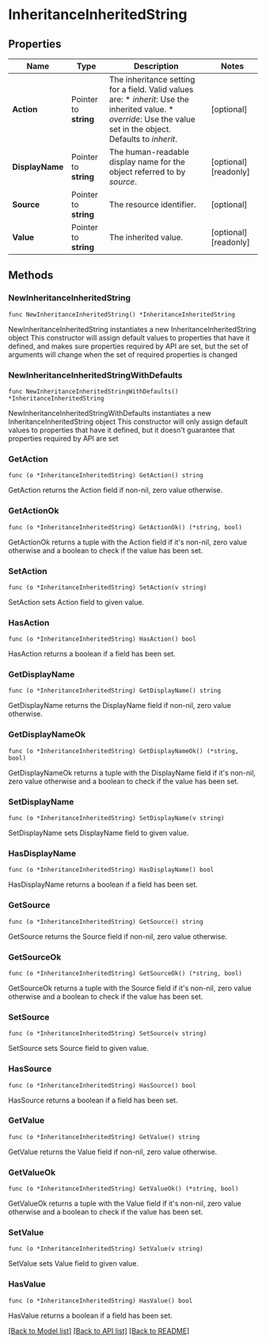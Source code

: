 # InheritanceInheritedString

## Properties

Name | Type | Description | Notes
------------ | ------------- | ------------- | -------------
**Action** | Pointer to **string** | The inheritance setting for a field.  Valid values are: * _inherit_: Use the inherited value. * _override_: Use the value set in the object.  Defaults to _inherit_. | [optional] 
**DisplayName** | Pointer to **string** | The human-readable display name for the object referred to by _source_. | [optional] [readonly] 
**Source** | Pointer to **string** | The resource identifier. | [optional] 
**Value** | Pointer to **string** | The inherited value. | [optional] [readonly] 

## Methods

### NewInheritanceInheritedString

`func NewInheritanceInheritedString() *InheritanceInheritedString`

NewInheritanceInheritedString instantiates a new InheritanceInheritedString object
This constructor will assign default values to properties that have it defined,
and makes sure properties required by API are set, but the set of arguments
will change when the set of required properties is changed

### NewInheritanceInheritedStringWithDefaults

`func NewInheritanceInheritedStringWithDefaults() *InheritanceInheritedString`

NewInheritanceInheritedStringWithDefaults instantiates a new InheritanceInheritedString object
This constructor will only assign default values to properties that have it defined,
but it doesn't guarantee that properties required by API are set

### GetAction

`func (o *InheritanceInheritedString) GetAction() string`

GetAction returns the Action field if non-nil, zero value otherwise.

### GetActionOk

`func (o *InheritanceInheritedString) GetActionOk() (*string, bool)`

GetActionOk returns a tuple with the Action field if it's non-nil, zero value otherwise
and a boolean to check if the value has been set.

### SetAction

`func (o *InheritanceInheritedString) SetAction(v string)`

SetAction sets Action field to given value.

### HasAction

`func (o *InheritanceInheritedString) HasAction() bool`

HasAction returns a boolean if a field has been set.

### GetDisplayName

`func (o *InheritanceInheritedString) GetDisplayName() string`

GetDisplayName returns the DisplayName field if non-nil, zero value otherwise.

### GetDisplayNameOk

`func (o *InheritanceInheritedString) GetDisplayNameOk() (*string, bool)`

GetDisplayNameOk returns a tuple with the DisplayName field if it's non-nil, zero value otherwise
and a boolean to check if the value has been set.

### SetDisplayName

`func (o *InheritanceInheritedString) SetDisplayName(v string)`

SetDisplayName sets DisplayName field to given value.

### HasDisplayName

`func (o *InheritanceInheritedString) HasDisplayName() bool`

HasDisplayName returns a boolean if a field has been set.

### GetSource

`func (o *InheritanceInheritedString) GetSource() string`

GetSource returns the Source field if non-nil, zero value otherwise.

### GetSourceOk

`func (o *InheritanceInheritedString) GetSourceOk() (*string, bool)`

GetSourceOk returns a tuple with the Source field if it's non-nil, zero value otherwise
and a boolean to check if the value has been set.

### SetSource

`func (o *InheritanceInheritedString) SetSource(v string)`

SetSource sets Source field to given value.

### HasSource

`func (o *InheritanceInheritedString) HasSource() bool`

HasSource returns a boolean if a field has been set.

### GetValue

`func (o *InheritanceInheritedString) GetValue() string`

GetValue returns the Value field if non-nil, zero value otherwise.

### GetValueOk

`func (o *InheritanceInheritedString) GetValueOk() (*string, bool)`

GetValueOk returns a tuple with the Value field if it's non-nil, zero value otherwise
and a boolean to check if the value has been set.

### SetValue

`func (o *InheritanceInheritedString) SetValue(v string)`

SetValue sets Value field to given value.

### HasValue

`func (o *InheritanceInheritedString) HasValue() bool`

HasValue returns a boolean if a field has been set.


[[Back to Model list]](../README.md#documentation-for-models) [[Back to API list]](../README.md#documentation-for-api-endpoints) [[Back to README]](../README.md)


